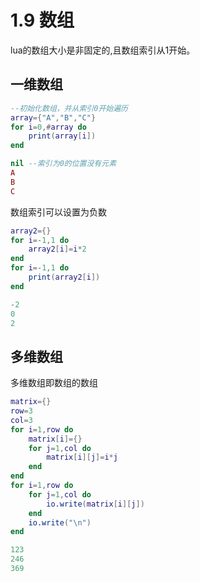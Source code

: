# 1.9 数组

lua的数组大小是非固定的,且数组索引从1开始。

## 一维数组

```lua
--初始化数组，并从索引0开始遍历
array={"A","B","C"}
for i=0,#array do
    print(array[i])
end
```

```lua
nil --索引为0的位置没有元素
A
B
C
```

数组索引可以设置为负数

```lua
array2={}
for i=-1,1 do
    array2[i]=i*2
end
for i=-1,1 do
    print(array2[i])
end
```

```lua
-2
0
2
```

## 多维数组

多维数组即数组的数组

```lua
matrix={}
row=3
col=3
for i=1,row do
    matrix[i]={}
    for j=1,col do 
        matrix[i][j]=i*j
    end
end
for i=1,row do
    for j=1,col do
        io.write(matrix[i][j])
    end
    io.write("\n")
end
```

```lua
123
246
369
```


